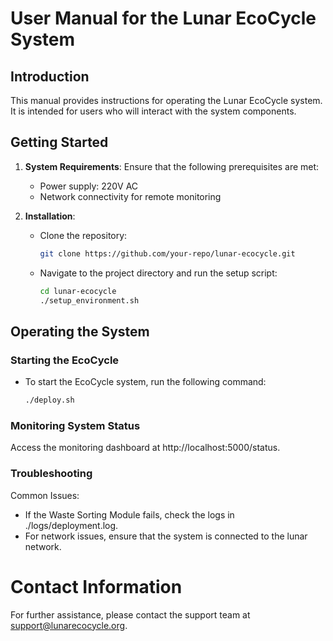 # User Manual for the Lunar EcoCycle System

## Introduction
This manual provides instructions for operating the Lunar EcoCycle system. It is intended for users who will interact with the system components.

## Getting Started
1. **System Requirements**: Ensure that the following prerequisites are met:
   - Power supply: 220V AC
   - Network connectivity for remote monitoring

2. **Installation**:
   - Clone the repository:
     ```bash
     git clone https://github.com/your-repo/lunar-ecocycle.git
     ```
   - Navigate to the project directory and run the setup script:
     ```bash
     cd lunar-ecocycle
     ./setup_environment.sh
     ```

## Operating the System
### Starting the EcoCycle
- To start the EcoCycle system, run the following command:
  ```bash
  ./deploy.sh
  ```

### Monitoring System Status

Access the monitoring dashboard at http://localhost:5000/status.

### Troubleshooting

Common Issues:

- If the Waste Sorting Module fails, check the logs in ./logs/deployment.log.
- For network issues, ensure that the system is connected to the lunar network.

# Contact Information

For further assistance, please contact the support team at support@lunarecocycle.org.
